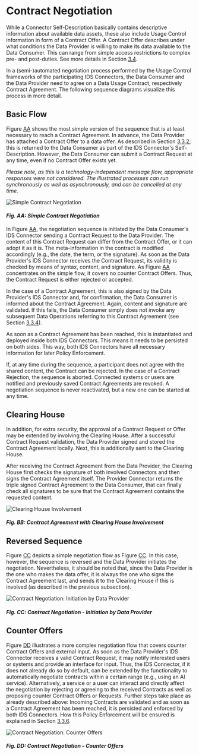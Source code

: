 # Contract Negotiation

While a Connector Self-Description basically contains descriptive information about available 
data assets, these also include Usage Control information in form of a Contract Offer. A Contract 
Offer describes under what conditions the Data Provider is willing to make its data available to the 
Data Consumer. This can range from simple access restrictions to complex pre- and post-duties. See 
more details in Section [3.4](../3_4_Information_Layer). <!TODO Deep-Link to information layer explaining a contract offer.!>

In a (semi-)automated negotiation process performed by the Usage Control frameworks of the 
participating IDS Connectors, the Data Consumer and the Data Provider need to agree on a Data Usage
Contract, respectively Contract Agreement. The following sequence diagrams visualize this process in 
more detail.

## Basic Flow

Figure [AA](#_fig-aa-simple-contract-negotiation_) shows the most simple version of the sequence 
that is at least necessary to reach a Contract Agreement. In advance, the Data Provider has attached 
a Contract Offer to a data offer. As described in Section [3.3.2](3_3_2_Data_Offering.md), this is 
returned to the Data Consumer as part of the IDS Connector's Self-Description. However, the Data 
Consumer can submit a Contract Request at any time, even if no Contract Offer exists yet.

_Please note, as this is a technology-independent message flow, appropriate responses were not
considered. The illustrated processes can run synchronously as well as asynchronously, and can be
cancelled at any time._

![Simple Contract Negotiation](media/policy-negotiation-sequence-1.png)
#### _Fig. AA: Simple Contract Negotiation_

In Figure [AA](#_fig-aa-simple-contract-negotiation_), the negotiation sequence is initiated by the 
Data Consumer's IDS Connector sending a Contract Request to the Data Provider. The content of this 
Contract Request can differ from the Contract Offer, or it can adopt it as it is. The 
meta-information in the contract is modified accordingly (e.g., the date, the term, or the 
signature). As soon as the Data Provider's IDS Connector receives the Contract Request, its validity 
is checked by means of syntax, content, and signature. As Figure [AA](#_fig-aa-simple-contract-negotiation_) 
concentrates on the simple flow, it covers no counter Contract Offers. Thus, the Contract Request is 
either rejected or accepted.

In the case of a Contract Agreement, this is also signed by the Data Provider's IDS Connector and, 
for confirmation, the Data Consumer is informed about the Contract Agreement. Again, content and
signature are validated. If this fails, the Data Consumer simply does not invoke any subsequent 
Data Operations referring to this Contract Agreement (see Section [3.3.4](3_3_4_Exchanging_Data.md)).

As soon as a Contract Agreement has been reached, this is instantiated and deployed inside both IDS 
Connectors. This means it needs to be persisted on both sides. This way, both IDS Connectors have 
all necessary information for later Policy Enforcement.

If, at any time during the sequence, a participant does not agree with the shared content, the 
Contract can be rejected. In the case of a Contract Rejection, the sequence is aborted. Connected 
systems or users are notified and previously saved Contract Agreements are revoked. A negotiation 
sequence is never reactivated, but a new one can be started at any time.

## Clearing House

In addition, for extra security, the approval of a Contract Request or Offer may be extended by
involving the Clearing House. After a successful Contract Request validation, the Data Provider 
signed and stored the Contract Agreement locally. Next, this is additionally sent to the Clearing
House.

After receiving the Contract Agreement from the Data Provider, the Clearing House first checks the 
signature of both involved Connectors and then signs the Contract Agreement itself. The Provider 
Connector returns the triple signed Contract Agreement to the Data Consumer, that can finally check 
all signatures to be sure that the Contract Agreement contains the requested content.

![Clearing House Involvement](media/policy-negotiation-sequence-4.png)
#### _Fig. BB: Contract Agreement with Clearing House Involvement_

## Reversed Sequence

Figure [CC](#_fig-cc-contract-negotiation---initiation-by-data-provider_) depicts a simple 
negotiation flow as Figure [CC](#_fig-cc-contract-negotiation---initiation-by-data-provider_). 
In this case, however, the sequence is reversed and the Data Provider initiates the negotiation. 
Nevertheless, it should be noted that, since the Data Provider is the one who makes the data offer, 
it is always the one who signs the Contract Agreement last, and sends it to the Clearing House if 
this is involved (as described in the previous subsection).

![Contract Negotiation: Initiation by Data Provider](media/policy-negotiation-sequence-2.png)
#### _Fig. CC: Contract Negotiation - Initiation by Data Provider_

## Counter Offers

Figure [DD](#_fig-dd-contract-negotiation---counter-offers_) illustrates a more complex negotiation 
flow that covers counter Contract Offers and external input. As soon as the Data Provider's IDS 
Connector receives a valid Contract Request, it may notify interested users or systems and provide 
an interface for input. Thus, the IDS Connector, if it does not already do so by default, can be 
extended by the functionality to automatically negotiate contracts within a certain range (e.g., 
using an AI service). Alternatively, a service or a user can interact and directly affect the 
negotiation by rejecting or agreeing to the received Contracts as well as proposing counter 
Contract Offers or Requests. Further steps take place as already described above: Incoming Contracts 
are validated and as soon as a Contract Agreement has been reached, it is persisted and enforced by 
both IDS Connectors. How this Policy Enforcement will be ensured is explained in Section 
[3.3.6](3_3_6_Policy_Enforcement.md).

![Contract Negotiation: Counter Offers](media/policy-negotiation-sequence-3.png)
#### _Fig. DD: Contract Negotiation - Counter Offers_
